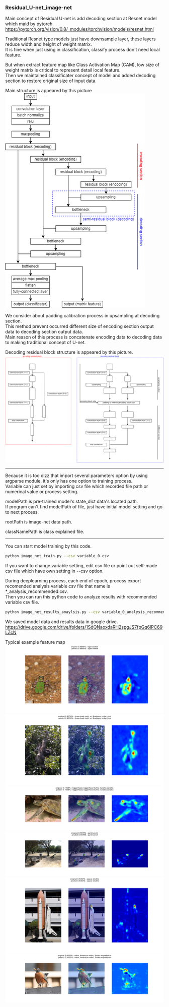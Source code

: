 ### Residual_U-net_image-net
   
   
Main concept of Residual U-net is add decoding section at Resnet model which maid by pytorch.   
https://pytorch.org/vision/0.8/_modules/torchvision/models/resnet.html   
   
Traditional Resnet type models just have downsample layer,
these layers reduce width and height of weight matrix.   
It is fine when just using in classification, classify process don't need local feature.   
   
But when extract feature map like Class Activation Map (CAM),
low size of weight matrix is critical to represent detail local feature.   
Then we maintained classificater concept of model and added decoding section to restore original size of input data.   
   
Main structure is appeared by this picture   
![image](./entire_model_algorithm.png)
   
We consider about padding calibration process in upsampling at decoding section.   
This method prevent occurred different size of encoding section output data to decoding section output data.   
Main reason of this process is concatenate encoding data to decoding data to making traditional concept of U-net.   
   
Decoding residual block structure is appeared by this picture.   
![image](./decording_residual_block.png)
   
---
   
Because it is too dizz that import several parameters option by using argparse module,
it's only has one option to training process.   
Variable can just set by importing csv file which recorded file path or numerical value or process setting.   
   
modelPath is pre-trained model's state_dict data's located path.   
If program can't find modelPath of file, just have initial model setting and go to next process.   
   
rootPath is image-net data path.   
   
classNamePath is class explained file.   
   
---
   
You can start model training by this code.   
   
```bash
python image_net_train.py --csv variable_0.csv
```
   
If you want to change variable setting, edit csv file or point out self-made csv file which have own setting in --csv option.   
   
During deeplearning process, each end of epoch, process export recomended analysis variable csv file that name is *_analysis_recommended.csv.   
Then you can run this python code to analyze results with recommended variable csv file.   
   
```bash
python image_net_results_anaylsis.py --csv variable_0_analysis_recommended.csv
```
   
We saved model data and results data in google drive.   
https://drive.google.com/drive/folders/1SdQNaoxdaRH2spgJS7fpGq6lPC69LZcN   
   
Typical example feature map   
![image](./analysis/variable_0/CAM/4.png)
![image](./analysis/variable_0/CAM/14.png)
![image](./analysis/variable_0/CAM/18.png)
![image](./analysis/variable_1/CAM/7.png)
![image](./analysis/variable_1/CAM/8.png)
![image](./analysis/variable_1/CAM/9.png)
